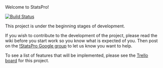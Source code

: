Welcome to StatsPro!

[![Build Status](https://travis-ci.org/StatsPro/StatsPro.png)](https://travis-ci.org/StatsPro/StatsPro)

This project is under the beginning stages of development.

If you wish to contribute to the development of the project, please read the wiki before you start work so you know what is expected of you. Then post on the [!StatsPro Google group](https://groups.google.com/forum/?fromgroups=#!forum/statspro-dev) to let us know you want to help.

To see a list of features that will be implemented, please see the [Trello board](https://trello.com/b/2S8GmAzi/statspro) for this project.
